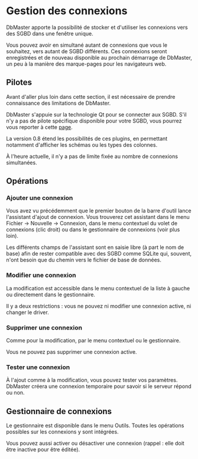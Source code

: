 Gestion des connexions
======================

DbMaster apporte la possibilité de stocker et d'utiliser les connexions vers des SGBD dans une fenêtre unique.

Vous pouvez avoir en simultané autant de connexions que vous le souhaitez, vers autant de SGBD différents. Ces connexions seront enregistrées et de nouveau disponible au prochain démarrage de DbMaster, un peu à la manière des marque-pages pour les navigateurs web.


Pilotes
-------

Avant d'aller plus loin dans cette section, il est nécessaire de prendre connaissance des limitations de DbMaster.

DbMaster s'appuie sur la technologie Qt pour se connecter aux SGBD. S'il n'y a pas de pilote spécifique disponible pour votre SGBD, vous pourrez vous reporter à cette [page](http://doc.qt.nokia.com/4.7/sql-driver.html).

La version 0.8 étend les possibilités de ces plugins, en permettant notamment d'afficher les schémas ou les types des colonnes.

À l'heure actuelle, il n'y a pas de limite fixée au nombre de connexions simultanées.


Opérations
----------


### Ajouter une connexion ###

Vous avez vu précédemment que le premier bouton de la barre d'outil lance l'assistant d'ajout de connexion. Vous trouverez cet assistant dans le menu Fichier → Nouvelle → Connexion, dans le menu contextuel du volet de connexions (clic droit) ou dans le gestionnaire de connexions (voir plus loin).

Les différents champs de l'assistant sont en saisie libre (à part le nom de base) afin de rester compatible avec des SGBD comme SQLite qui, souvent, n'ont besoin que du chemin vers le fichier de base de données.


### Modifier une connexion ###

La modification est accessible dans le menu contextuel de la liste à gauche ou directement dans le gestionnaire.

Il y a deux restrictions : vous ne pouvez ni modifier une connexion active, ni changer le driver.


### Supprimer une connexion ###

Comme pour la modification, par le menu contextuel ou le gestionnaire.

Vous ne pouvez pas supprimer une connexion active.


### Tester une connexion ###

À l'ajout comme à la modification, vous pouvez tester vos paramètres. DbMaster créera une connexion temporaire pour savoir si le serveur répond ou non.


Gestionnaire de connexions
--------------------------

Le gestionnaire est disponible dans le menu Outils. Toutes les opérations possibles sur les connexions y sont intégrées.

Vous pouvez aussi activer ou désactiver une connexion (rappel : elle doit être inactive pour être éditée).

